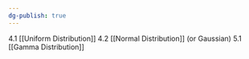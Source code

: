 ```yaml
---
dg-publish: true
---
```

4.1 [[Uniform Distribution]]
4.2 [[Normal Distribution]] (or Gaussian)
5.1 [[Gamma Distribution]]
